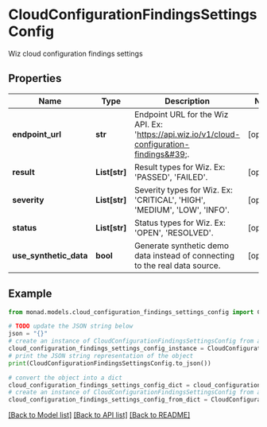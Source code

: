 # CloudConfigurationFindingsSettingsConfig

Wiz cloud configuration findings settings

## Properties

Name | Type | Description | Notes
------------ | ------------- | ------------- | -------------
**endpoint_url** | **str** | Endpoint URL for the Wiz API. Ex: &#39;https://api.wiz.io/v1/cloud-configuration-findings&#39;. | [optional] 
**result** | **List[str]** | Result types for Wiz. Ex: &#39;PASSED&#39;, &#39;FAILED&#39;. | [optional] 
**severity** | **List[str]** | Severity types for Wiz. Ex: &#39;CRITICAL&#39;, &#39;HIGH&#39;, &#39;MEDIUM&#39;, &#39;LOW&#39;, &#39;INFO&#39;. | [optional] 
**status** | **List[str]** | Status types for Wiz. Ex: &#39;OPEN&#39;, &#39;RESOLVED&#39;. | [optional] 
**use_synthetic_data** | **bool** | Generate synthetic demo data instead of connecting to the real data source. | [optional] 

## Example

```python
from monad.models.cloud_configuration_findings_settings_config import CloudConfigurationFindingsSettingsConfig

# TODO update the JSON string below
json = "{}"
# create an instance of CloudConfigurationFindingsSettingsConfig from a JSON string
cloud_configuration_findings_settings_config_instance = CloudConfigurationFindingsSettingsConfig.from_json(json)
# print the JSON string representation of the object
print(CloudConfigurationFindingsSettingsConfig.to_json())

# convert the object into a dict
cloud_configuration_findings_settings_config_dict = cloud_configuration_findings_settings_config_instance.to_dict()
# create an instance of CloudConfigurationFindingsSettingsConfig from a dict
cloud_configuration_findings_settings_config_from_dict = CloudConfigurationFindingsSettingsConfig.from_dict(cloud_configuration_findings_settings_config_dict)
```
[[Back to Model list]](../README.md#documentation-for-models) [[Back to API list]](../README.md#documentation-for-api-endpoints) [[Back to README]](../README.md)


